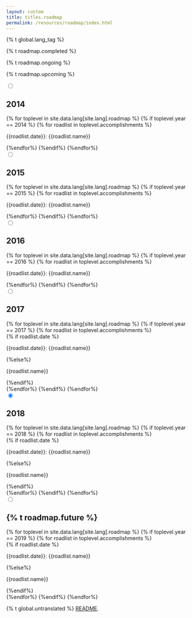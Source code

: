 ```yaml
---
layout: custom
title: titles.roadmap
permalink: /resources/roadmap/index.html
---
```

{% t global.lang_tag %}
<div class="roadmap">
    <div class="pre-roadmap container">
        <div class="row center-xs">
            <div class="col-sm-3 col-xs-4">
                <p class="pre-completed">{% t roadmap.completed %}</p>
            </div>
            <div class="col-sm-3 col-xs-4">
                <p class="pre-ongoing">{% t roadmap.ongoing %}</p>
            </div>
            <div class="col-sm-3 col-xs-4">
                <p class="pre-upcoming">{% t roadmap.upcoming %}</p>
            </div>
        </div>
    </div>
    <section class="container">
        <div class="row">
            <div class="col-lg-12 col-md-12 col-sm-12 col-xs-12">
                <div class="tabPanel-widget">
                    <label for="tab-1" tabindex="0"></label>
                    <input id="tab-1" type="radio" name="tabs" aria-hidden="true">
                    <h2>2014</h2>
                    <div class="tabPanel-content">              
                        {% for toplevel in site.data.lang[site.lang].roadmap %}    
                            {% if toplevel.year == 2014 %}
                                {% for roadlist in toplevel.accomplishments %}
                                    <div class="row start-xs middle-xs">
                                        <div class="col-xs-1">
                                            <span class="{{roadlist.status}}"></span>
                                        </div>
                                        <div class="col-xs-11">
                                            <p>{{roadlist.date}}: {{roadlist.name}}</p>
                                        </div>
                                    </div>
                                {%endfor%}
                            {%endif%}
                        {%endfor%}
                    </div>
                    <label for="tab-2" tabindex="0"></label>
                    <input id="tab-2" type="radio" name="tabs" aria-hidden="true">
                    <h2>2015</h2>
                    <div class="tabPanel-content">
                        {% for toplevel in site.data.lang[site.lang].roadmap %}
                            {% if toplevel.year == 2015 %}
                                {% for roadlist in toplevel.accomplishments %}
                                    <div class="row start-xs middle-xs">
                                        <div class="col-xs-1">
                                            <span class="{{roadlist.status}}"></span>
                                        </div>
                                        <div class="col-xs-11">
                                            <p>{{roadlist.date}}: {{roadlist.name}}</p>
                                        </div>
                                    </div>
                                {%endfor%}
                            {%endif%}
                        {%endfor%}
                    </div>
                    <label for="tab-3" tabindex="0"></label>
                    <input id="tab-3" type="radio" name="tabs" aria-hidden="true">
                    <h2>2016</h2>
                    <div class="tabPanel-content">
                        {% for toplevel in site.data.lang[site.lang].roadmap %}
                            {% if toplevel.year == 2016 %}
                                {% for roadlist in toplevel.accomplishments %}
                                    <div class="row start-xs middle-xs">
                                        <div class="col-xs-1">
                                            <span class="{{roadlist.status}}"></span>
                                        </div>
                                        <div class="col-xs-11">
                                            <p>{{roadlist.date}}: {{roadlist.name}}</p>
                                        </div>
                                    </div>
                                {%endfor%}
                            {%endif%}
                        {%endfor%}
                    </div>
                    <label for="tab-4" tabindex="0"></label>
                    <input id="tab-4" type="radio" name="tabs" aria-hidden="true" checked>
                    <h2>2017</h2>
                    <div class="tabPanel-content">
                        {% for toplevel in site.data.lang[site.lang].roadmap %}
                            {% if toplevel.year == 2017 %}
                                {% for roadlist in toplevel.accomplishments %}
                                    <div class="row start-xs middle-xs">
                                        <div class="col-xs-1">
                                            <span class="{{roadlist.status}}"></span>
                                        </div>
                                        <div class="col-xs-11">
                                            {% if roadlist.date %}
                                                <p>{{roadlist.date}}: {{roadlist.name}}</p>
                                            {%else%}
                                                <p>{{roadlist.name}}</p>
                                            {%endif%}
                                        </div>
                                    </div>
                                {%endfor%}
                            {%endif%}
                        {%endfor%}
                    </div>
                    <label for="tab-5" tabindex="0"></label>
                    <input id="tab-5" type="radio" name="tabs" aria-hidden="true" checked>
                    <h2>2018</h2>
                    <div class="tabPanel-content">
                        {% for toplevel in site.data.lang[site.lang].roadmap %}
                            {% if toplevel.year == 2018 %}
                                {% for roadlist in toplevel.accomplishments %}
                                    <div class="row start-xs middle-xs">
                                        <div class="col-xs-1">
                                            <span class="{{roadlist.status}}"></span>
                                        </div>
                                        <div class="col-xs-11">
                                            {% if roadlist.date %}
                                                <p>{{roadlist.date}}: {{roadlist.name}}</p>
                                            {%else%}
                                                <p>{{roadlist.name}}</p>
                                            {%endif%}
                                        </div>
                                    </div>
                                {%endfor%}
                            {%endif%}
                        {%endfor%}
                    </div>
                    <label for="tab-6" tabindex="0"></label>
                    <input id="tab-6" type="radio" name="tabs" aria-hidden="true">
                    <h2>{% t roadmap.future %}</h2>
                    <div class="tabPanel-content">
                        {% for toplevel in site.data.lang[site.lang].roadmap %}
                            {% if toplevel.year == 2019 %}
                                {% for roadlist in toplevel.accomplishments %}
                                    <div class="row start-xs middle-xs">
                                        <div class="col-xs-1">
                                            <span class="{{roadlist.status}}"></span>
                                        </div>
                                        <div class="col-xs-11">
                                            {% if roadlist.date %}
                                                <p>{{roadlist.date}}: {{roadlist.name}}</p>
                                            {%else%}
                                                <p>{{roadlist.name}}</p>
                                            {%endif%}
                                        </div>
                                    </div>
                                {%endfor%}
                            {%endif%}
                        {%endfor%}
                    </div>
                </div>
            </div>
        </div>
    </section>
</div>

<div class="untranslated {% t roadmap.translated %}">
    <p>{% t global.untranslated %} <a class="untranslated-link" href="https://repo.getmonero.org/monero-project/monero-site/blob/master/README.md#140-how-to-translate-a-page">README</a>.</p>
</div>
